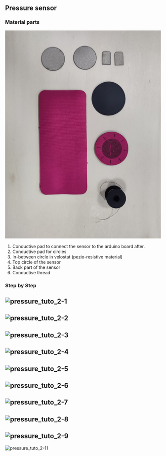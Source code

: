 ## Pressure sensor

### Material parts
![pressure_tuto_1](img_sources_tuto/tuto-pressure-1.jpg)
1. Conductive pad to connect the sensor to the arduino board after.
2. Conductive pad for circles
3. In-between circle in velostat (pezio-resistive material)
4. Top circle of the sensor
5. Back part of the sensor
6. Conductive thread

### Step by Step

![pressure_tuto_2-1](img_sources_tuto/pressure-step1.png)
--
![pressure_tuto_2-2](img_sources_tuto/pressure-step2.png)
--
![pressure_tuto_2-3](img_sources_tuto/pressure-step3.png)
--
![pressure_tuto_2-4](img_sources_tuto/pressure-step4.png)
--
![pressure_tuto_2-5](img_sources_tuto/pressure-step5.png)
--
![pressure_tuto_2-6](img_sources_tuto/pressure-step6.png)
--
![pressure_tuto_2-7](img_sources_tuto/pressure-step7.png)
--
![pressure_tuto_2-8](img_sources_tuto/pressure-step8.png)
--
![pressure_tuto_2-9](img_sources_tuto/pressure-step9.png)
--
![pressure_tuto_2-11](img_sources_tuto/pressure-step11.png)
